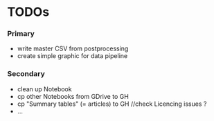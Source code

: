 # TODOs

### Primary

- write master CSV from postprocessing
- create simple graphic for data pipeline

### Secondary

- clean up Notebook
- cp other Notebooks from GDrive to GH
- cp "Summary tables" (= articles) to GH //check Licencing issues ?
- ...
